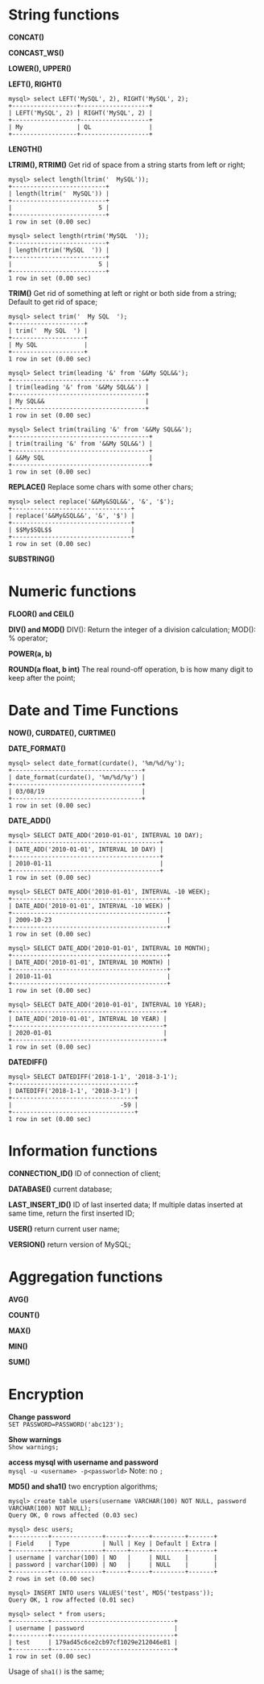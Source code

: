 # String functions
**CONCAT()**  

**CONCAST_WS()**  

**LOWER(), UPPER()**  

**LEFT(), RIGHT()**  
```
mysql> select LEFT('MySQL', 2), RIGHT('MySQL', 2);
+------------------+-------------------+
| LEFT('MySQL', 2) | RIGHT('MySQL', 2) |
+------------------+-------------------+
| My               | QL                |
+------------------+-------------------+
```

**LENGTH()**  

**LTRIM(), RTRIM()** Get rid of space from a string starts from left or right;  
```  
mysql> select length(ltrim('  MySQL'));
+--------------------------+
| length(ltrim('  MySQL')) |
+--------------------------+
|                        5 |
+--------------------------+
1 row in set (0.00 sec)

mysql> select length(rtrim('MySQL  '));
+--------------------------+
| length(rtrim('MySQL  ')) |
+--------------------------+
|                        5 |
+--------------------------+
1 row in set (0.00 sec)
```

**TRIM()** Get rid of something at left or right or both side from a string; Default to get rid of space;   
```
mysql> select trim('  My SQL  ');
+--------------------+
| trim('  My SQL  ') |
+--------------------+
| My SQL             |
+--------------------+
1 row in set (0.00 sec)

mysql> Select trim(leading '&' from '&&My SQL&&');
+-------------------------------------+
| trim(leading '&' from '&&My SQL&&') |
+-------------------------------------+
| My SQL&&                            |
+-------------------------------------+
1 row in set (0.00 sec)

mysql> Select trim(trailing '&' from '&&My SQL&&');
+--------------------------------------+
| trim(trailing '&' from '&&My SQL&&') |
+--------------------------------------+
| &&My SQL                             |
+--------------------------------------+
1 row in set (0.00 sec)
```

**REPLACE()** Replace some chars with some other chars;  
```
mysql> select replace('&&My&SQL&&', '&', '$');
+---------------------------------+
| replace('&&My&SQL&&', '&', '$') |
+---------------------------------+
| $$My$SQL$$                      |
+---------------------------------+
1 row in set (0.00 sec)
```

**SUBSTRING()**

# Numeric functions  
**FLOOR() and CEIL()**

**DIV() and MOD()** DIV(): Return the integer of a division calculation; MOD(): % operator;  

**POWER(a, b)**

**ROUND(a float, b int)** The real round-off operation, b is how many digit to keep after the point;

# Date and Time  Functions
**NOW(), CURDATE(), CURTIME()**

**DATE_FORMAT()**
```
mysql> select date_format(curdate(), '%m/%d/%y');
+------------------------------------+
| date_format(curdate(), '%m/%d/%y') |
+------------------------------------+
| 03/08/19                           |
+------------------------------------+
1 row in set (0.00 sec)
```

**DATE_ADD()**
```
mysql> SELECT DATE_ADD('2010-01-01', INTERVAL 10 DAY);
+-----------------------------------------+
| DATE_ADD('2010-01-01', INTERVAL 10 DAY) |
+-----------------------------------------+
| 2010-01-11                              |
+-----------------------------------------+
1 row in set (0.00 sec)

mysql> SELECT DATE_ADD('2010-01-01', INTERVAL -10 WEEK);
+-------------------------------------------+
| DATE_ADD('2010-01-01', INTERVAL -10 WEEK) |
+-------------------------------------------+
| 2009-10-23                                |
+-------------------------------------------+
1 row in set (0.00 sec)

mysql> SELECT DATE_ADD('2010-01-01', INTERVAL 10 MONTH);
+-------------------------------------------+
| DATE_ADD('2010-01-01', INTERVAL 10 MONTH) |
+-------------------------------------------+
| 2010-11-01                                |
+-------------------------------------------+
1 row in set (0.00 sec)

mysql> SELECT DATE_ADD('2010-01-01', INTERVAL 10 YEAR);
+------------------------------------------+
| DATE_ADD('2010-01-01', INTERVAL 10 YEAR) |
+------------------------------------------+
| 2020-01-01                               |
+------------------------------------------+
1 row in set (0.00 sec)
```
 
**DATEDIFF()**
```
mysql> SELECT DATEDIFF('2018-1-1', '2018-3-1');
+----------------------------------+
| DATEDIFF('2018-1-1', '2018-3-1') |
+----------------------------------+
|                              -59 |
+----------------------------------+
1 row in set (0.00 sec)
```

# Information functions
**CONNECTION_ID()** ID of connection of client;  

**DATABASE()** current database;  

**LAST_INSERT_ID()** ID of last inserted data; If multiple datas inserted at same time, return the first inserted ID;


**USER()** return current user name;

**VERSION()** return version of MySQL;

# Aggregation functions
**AVG()**

**COUNT()**

**MAX()**

**MIN()**

**SUM()**

# Encryption
**Change password**  
`SET PASSWORD=PASSWORD('abc123');`

**Show warnings**  
`Show warnings;`

**access mysql with username and password**  
`mysql -u <username> -p<passworld>` Note: no `;`

**MD5() and sha1()** two encryption algorithms;
```
mysql> create table users(username VARCHAR(100) NOT NULL, password VARCHAR(100) NOT NULL);
Query OK, 0 rows affected (0.03 sec)

mysql> desc users;
+----------+--------------+------+-----+---------+-------+
| Field    | Type         | Null | Key | Default | Extra |
+----------+--------------+------+-----+---------+-------+
| username | varchar(100) | NO   |     | NULL    |       |
| password | varchar(100) | NO   |     | NULL    |       |
+----------+--------------+------+-----+---------+-------+
2 rows in set (0.00 sec)

mysql> INSERT INTO users VALUES('test', MD5('testpass'));
Query OK, 1 row affected (0.01 sec)

mysql> select * from users;
+----------+----------------------------------+
| username | password                         |
+----------+----------------------------------+
| test     | 179ad45c6ce2cb97cf1029e212046e81 |
+----------+----------------------------------+
1 row in set (0.00 sec)
```
Usage of `sha1()` is the same;
